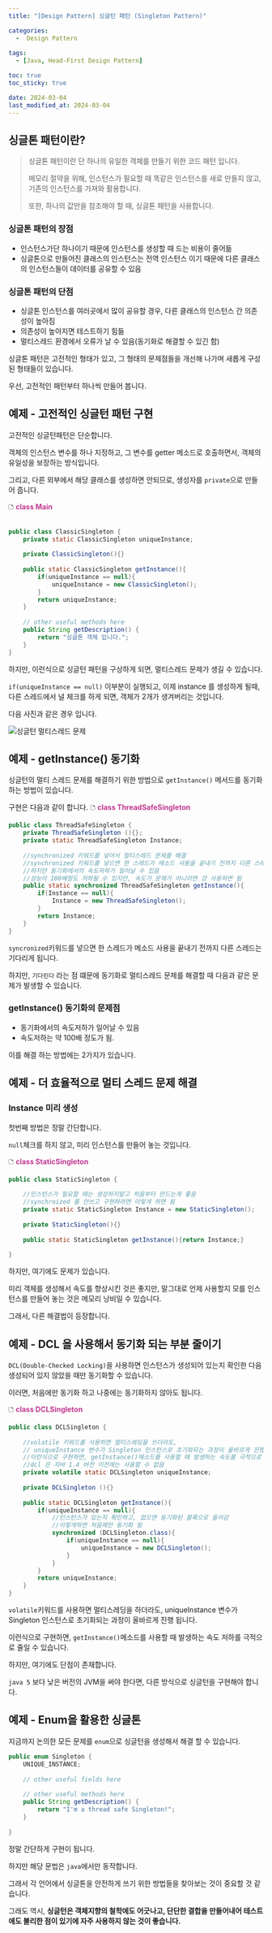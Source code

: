 ```yaml
---
title: "[Design Pattern] 싱글턴 패턴 (Singleton Pattern)"

categories:
  -  Design Pattern
  
tags:
  - [Java, Head-First Design Pattern]

toc: true
toc_sticky: true

date: 2024-03-04
last_modified_at: 2024-03-04
---
```


## 싱글톤 패턴이란?

>싱글톤 패턴이란 단 하나의 유일한 객체를 만들기 위한 코드 패턴 입니다.
>
>메모리 절약을 위해, 인스턴스가 필요할 때 똑같은 인스턴스를 새로 만들지 않고, 기존의 인스턴스를 가져와 활용합니다.
>
>또한, 하나의 값만을 참조해야 할 때, 싱글톤 패턴을 사용합니다.


### 싱글톤 패턴의 장점
- 인스턴스가단 하나이기 때문에 인스턴스를 생성할 때 드는 비용이 줄어듦
- 싱글톤으로 만들어진 클래스의 인스턴스는 전역 인스턴스 이기 때문에 다른 클래스의 인스턴스들이 데이터를 공유할 수 있음

### 싱글톤 패턴의 단점
- 싱글톤 인스턴스를 여러곳에서 많이 공유할 경우, 다른 클래스의 인스턴스 간 의존성이 높아짐
- 의존성이 높아지면 테스트하기 힘듦
- 멀티스레드 환경에서 오류가 날 수 있음(동기화로 해결할 수 있긴 함)


싱글톤 패턴은 고전적인 형태가 있고, 그 형태의 문제점들을 개선해 나가며 새롭게 구성된 형태들이 있습니다.

우선, 고전적인 패턴부터 하나씩 만들어 봅니다.


## 예제 - 고전적인 싱글턴 패턴 구현

고전적인 싱글턴패턴은 단순합니다.

객체의 인스턴스 변수를 하나 지정하고, 그 변수를 getter 메소드로 호출하면서, 객체의 유일성을 보장하는 방식입니다.

그리고, 다른 외부에서 해당 클래스를 생성하면 안되므로, 생성자를 `private`으로 만들어 줍니다.

🗅 **<span style="color: #c03a92">class Main</span>**
```java

public class ClassicSingleton {  
    private static ClassicSingleton uniqueInstance;  
  
    private ClassicSingleton(){}  
  
    public static ClassicSingleton getInstance(){  
        if(uniqueInstance == null){  
            uniqueInstance = new ClassicSingleton();  
        }  
        return uniqueInstance;  
    }  
  
    // other useful methods here  
    public String getDescription() {  
        return "싱글톤 객체 입니다.";  
    }  
}
```

하지만, 이런식으로 싱글턴 패턴을 구상하게 되면, 멀티스레드 문제가 생길 수 있습니다.

`if(uniqueInstance == null)` 이부분이 실행되고, 이제 instance 를 생성하게 될때, 다른 스레드에서 널 체크를 하게 되면, 객체가 2개가 생겨버리는 것입니다.

다음 사진과 같은 경우 입니다.

![싱글턴 멀티스레드 문제](/images/Pasted%20image%2020240304233316.png)

## 예제 - getInstance() 동기화

싱글턴의 멀티 스레드 문제를 해결하기 위한 방법으로 `getInstance()` 메서드를 동기화 하는 방법이 있습니다.

구현은 다음과 같이 합니다.
🗅 **<span style="color: #c03a92">class ThreadSafeSingleton</span>**
```java
public class ThreadSafeSingleton {  
    private ThreadSafeSingleton (){};  
    private static ThreadSafeSingleton Instance;  
      
    //synchronized 키워드를 넣어서 멀티스레드 문제를 해결  
    //synchronized 키워드를 넣으면 한 스레드가 메소드 사용을 끝내기 전까지 다른 스레드는 기다림  
    //하지만 동기화에서의 속도저하가 일어날 수 있음  
    //성능이 100배정도 저하될 수 있지만, 속도가 문제가 아니라면 걍 사용하면 됨  
    public static synchronized ThreadSafeSingleton getInstance(){  
        if(Instance == null){  
            Instance = new ThreadSafeSingleton();  
        }  
        return Instance;  
    }  
}
```

`syncronized`키워드를 넣으면 한 스레드가 메소드 사용을 끝내기 전까지 다른 스레드는 기다리게 됩니다.

하지만, `기다린다` 라는 점 떄문에 동기화로 멀티스레드 문제를 해결할 때 다음과 같은 문제가 발생할 수 있습니다.

### getInstance() 동기화의 문제점
- 동기화에서의 속도저하가 일어날 수 있음
- 속도저하는 약 100배 정도가 됨.

이를 해결 하는 방법에는 2가지가 있습니다.


## 예제 - 더 효율적으로 멀티 스레드 문제 해결

### Instance 미리 생성

첫번째 방법은 정말 간단합니다.

`null`체크를 하지 않고, 미리 인스턴스를 만들어 놓는 것입니다.

🗅 **<span style="color: #c03a92">class StaticSingleton</span>**
```java
public class StaticSingleton {  
  
    //인스턴스가 필요할 때는 생성하지말고 처음부터 만드는게 좋음  
    //synchroized 를 안쓰고 구현하려면 이렇게 하면 됨  
    private static StaticSingleton Instance = new StaticSingleton();  
  
    private StaticSingleton(){}  
  
    public static StaticSingleton getInstance(){return Instance;}  
  
}
```

하지만, 여기에도 문제가 있습니다.

미리 객체를 생성해서 속도를 향상시킨 것은 좋지만, 말그대로 언제 사용할지 모를 인스턴스를 만들어 놓는 것은 메모리 낭비일 수 있습니다.

그래서, 다른 해결법이 등장합니다.

## 예제 - DCL 을 사용해서 동기화 되는 부분 줄이기

`DCL(Double-Checked Locking)`을 사용하면 인스턴스가 생성되어 있는지 확인한 다음 생성되어 있지 않았을 때만 동기화할 수 있습니다.

이러면, 처음에만 동기화 하고 나중에는 동기화하지 않아도 됩니다.

🗅 **<span style="color: #c03a92">class DCLSingleton</span>**
```java
public class DCLSingleton {  
  
    //volatile 키워드를 사용하면 멀티스레딩을 쓰더라도,  
    // uniqueInstance 변수가 Singleton 인스턴스로 초기화되는 과정이 올바르게 진행됨  
    //이런식으로 구현하면, getInstance()메소드를 사용할 때 발생하는 속도를 극적으로 줄일 수 있음  
    //dcl 은 자바 1.4 버전 이전에는 사용할 수 없음  
    private volatile static DCLSingleton uniqueInstance;  
  
    private DCLSingleton (){}  
  
    public static DCLSingleton getInstance(){  
        if(uniqueInstance == null){  
            //인스턴스가 있는지 확인하고, 없으면 동기화된 블록으로 들어감  
            //이렇게하면 처음에만 동기화 됨  
            synchronized (DCLSingleton.class){  
                if(uniqueInstance == null){  
                    uniqueInstance = new DCLSingleton();  
                }  
            }  
        }  
        return uniqueInstance;  
    }  
}
```

`volatile`키워드를 사용하면 멀티스레딩을 하더라도, uniqueInstance 변수가 Singleton 인스턴스로 초기화되는 과정이 올바르게 진행 됩니다.

이런식으로 구현하면, `getInstance()`메소드를 사용할 때 발생하는 속도 저하를 극적으로 줄일 수 있습니다.

하지만, 여기에도 단점이 존재합니다.

`java 5` 보다 낮은 버전의 JVM을 써야 한다면, 다른 방식으로 싱글턴을 구현해야 합니다.


## 예제 - Enum을 활용한 싱글톤

지금까지 논의한 모든 문제를 `enum`으로 싱글턴을 생성해서 해결 할 수 있습니다.

```java
public enum Singleton {  
    UNIQUE_INSTANCE;  
  
    // other useful fields here  
  
    // other useful methods here    
    public String getDescription() {  
        return "I'm a thread safe Singleton!";  
    }  
         
}
```

정말 간단하게 구현이 됩니다.

하지만 해당 문법은 `java`에서만 동작합니다.

그래서 각 언어에서 싱글톤을 안전하게 쓰기 위한 방법들을 찾아보는 것이 중요할 것 같습니다.

그래도 역시, **싱글턴은 객체지향의 철학에도 어긋나고, 단단한 결합을 만들어내어 테스트에도 불리한 점이 있기에 자주 사용하지 않는 것이 좋습니다.**